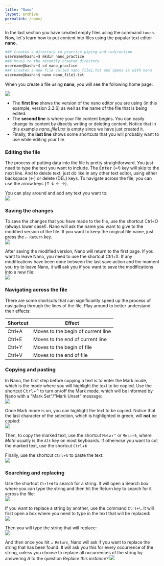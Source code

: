 ```yaml
---
title: "Nano"
layout: archive
permalink: /nano/
---  
```


In the last section you have created empty files using the command `touch`. Now, let's learn how to put content into files using the popular text editor **nano**.  

```bash  
### Creates a directory to practice piping and redirection
username@bash:~$ mkdir nano_practice  
### Moves to the recently created directory
username@bash:~$ cd nano_practice  
### Creates a new file called nano_file1.txt and opens it with nano  
username@bash:~$ nano nano_file1.txt
```

When you create a file using **nano**, you will see the following home page: 

![](/images/nano_01.PNG)  

* The **first line** shows the version of the nano editor you are using (in this example, version 2.2.6) as well as the name of the file that is being edited.  
* The **second line** is where your file content begins. You can easily change its content by directly writing or deleting content. Notice that in this example *nano_file1.txt* is empty since we have just created it.
* Finally, the **last line** shows some shortcuts that you will probably want to use while editing your file.  

### Editing the file  
The process of putting data into the file is pretty straightforward. You just need to type the text you want to include. The <kbd>Enter</kbd> (↵) key will skip to the next line. And to delete text, just do like in any other text editor, using either backspace (←) or delete (DEL) keys. To navigate across the file, you can use the arrow keys (↑ ↓ ← →). 

You can play around and add any text you want to:  
![](/images/nano_02.PNG) 

### Saving the changes  
To save the changes that you have made to the file, use the shortcut Ctrl+O (always lower case!). Nano will ask the name you want to give to the modified version of the file. If you want to keep the original file name, just press the `↵ Return` key.  
![](/images/nano_03.PNG)  

After saving the modified version, Nano will return to the first page. If you want to leave Nano, you need to use the shortcut Ctrl+X. If any modifications have been done between the last save action and the moment you try to leave Nano, it will ask you if you want to save the modifications into a new file:  
![](/images/nano_04.PNG)

### Navigating across the file  
There are some shortcuts that can significantly speed up the process of navigating through the lines of the file. Play around to better understand their effects:   

|Shortcut|Effect|
|---|---|
|Ctrl+A|Moves to the begin of current line|
|Ctrl+E|Moves to the end of current line|
|Ctrl+Y|Moves to the begin of file|
|Ctrl+V|Moves to the end of file|  

### Copying and pasting  
In Nano, the first step before copying a text is to enter the Mark mode, which is the mode where you will highlight the text to be copied. Use the shortcut <kbd>Ctrl</kbd>+<kbd>^</kbd> to turn on/off the Mark mode, which will be informed by Nano with a "Mark Set"/"Mark Unset" message:  
![](/images/nano_05.PNG)

Once Mark mode is on, you can highlight the text to be copied. Notice that the last character of the selection, which is highlighted in green, will **not** be copied:   
![](/images/nano_06.PNG)

Then, to copy the marked text, use the shortcut `Meta`+`^` or `Meta`+`6`, where *Meta* usually is the `Alt` key on most keyboards. If otherwise you want to cut the marked text, use the shortcut `Ctrl`+`K`

Finally, use the shortcut `Ctrl`+`U` to paste the text:  
![](/images/nano_07.PNG)

### Searching and replacing 
Use the shortcut `Ctrl+W` to search for a string. It will open a Search box where you can type the string and then hit the Return key to search for it across the file:   
![](/images/nano_08.PNG)  

If you want to replace a string by another, use the command `Ctrl+\`. It will first open a box where you need to type in the text that will be replaced:  
![](/images/nano_09.PNG)  

Then you will type the string that will replace:  
![](/images/nano_10.PNG) 

And then once you hit `↵ Return`, Nano will ask if you want to replace the string that has been found. It will ask you this for every occurrence of the string, unless you choose to replace all occurrences of the string by answering *A* to the question *Replace this instance?*
![](/images/nano_11.PNG) 

